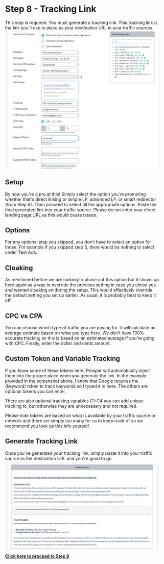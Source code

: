 # Step 8 - Tracking Link

This step is required. You must generate a tracking link. This tracking link is the link you'll use to place as your destination URL in your traffic sources.
![Screen Shot 2015-12-07 at 3.05.20 PM.png](../images/step-8-1.png)

## Setup

By now you're a pro at this! Simply select the option you're promoting whether that's direct linking or simple LP, advanced LP, or smart redirector (from Step 6). Then proceed to select all the appropriate options. Paste the final generated link into your traffic source. Please do not enter your direct landing page URL as this would cause issues.

## Options

For any optional step you skipped, you don't have to select an option for those. For example if you skipped step 5, there would be nothing to select under Text Ads.

## Cloaking

As mentioned before we are looking to phase out this option but it shows up here again as a way to override the previous setting in case you chose yes and wanted cloaking on during the setup. This would effectively override the default setting you set up earlier. As usual, it is probably best to keep it off.

## CPC vs CPA

You can choose which type of traffic you are paying for. It will calculate an average estimate based on what you type here. We don't have 100% accurate tracking so this is based on an estimated average if you're going with CPC. Finally, enter the dollar and cents amount.

## Custom Token and Variable Tracking

If you know some of these tokens here, Prosper will automatically inject them into the proper place when you generate the link. In the example provided in the screenshot above, I know that Google requires the {keyword} token to track keywords so I typed it in here. The others are optional tokens you can enter.

There are also optional tracking variables C1-C4 you can add unique tracking to, but otherwise they are unnecessary and not required.

Please note tokens are based on what is available by your traffic source or network and there are simply too many for us to keep track of so we recommend you look up this info yourself.

## Generate Tracking Link

Once you've generated your tracking link, simply paste it into your traffic source as the destination URL and you're good to go.
![Screen Shot 2015-12-07 at 3.09.29 PM.png](../images/step-8-2.png)
**[Click here to proceed to Step 9](10-step-9.md)**
